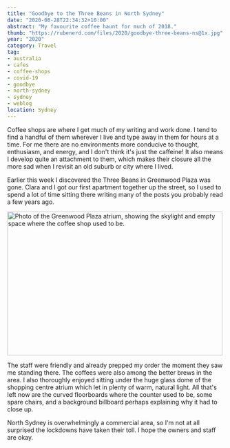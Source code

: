 ```yaml
---
title: "Goodbye to the Three Beans in North Sydney"
date: "2020-08-28T22:34:32+10:00"
abstract: "My favourite coffee haunt for much of 2018."
thumb: "https://rubenerd.com/files/2020/goodbye-three-beans-ns@1x.jpg"
year: "2020"
category: Travel
tag:
- australia
- cafes
- coffee-shops
- covid-19
- goodbye
- north-sydney
- sydney
- weblog
location: Sydney
---
```

Coffee shops are where I get much of my writing and work done. I tend to find a handful of them wherever I live and type away in them for hours at a time. For me there are no environments more conducive to thought, enthusiasm, and energy, and I don't think it's just the caffeine! It also means I develop quite an attachment to them, which makes their closure all the more sad when I revisit an old suburb or city where I lived.

Earlier this week I discovered the Three Beans in Greenwood Plaza was gone. Clara and I got our first apartment together up the street, so I used to spend a lot of time sitting there writing many of the posts you probably read a few years ago. 

<p><img src="https://rubenerd.com/files/2020/goodbye-three-beans-ns@1x.jpg" srcset="https://rubenerd.com/files/2020/goodbye-three-beans-ns@1x.jpg 1x, https://rubenerd.com/files/2020/goodbye-three-beans-ns@2x.jpg 2x" alt="Photo of the Greenwood Plaza atrium, showing the skylight and empty space where the coffee shop used to be." style="width:500px; height:333px;" /></p>

The staff were friendly and already prepped my order the moment they saw me standing there. The coffees were also among the better brews in the area. I also thoroughly enjoyed sitting under the huge glass dome of the shopping centre atrium which let in plenty of warm, natural light. All that's left now are the curved floorboards where the counter used to be, some spare chairs, and a background billboard perhaps explaining why it had to close up.

North Sydney is overwhelmingly a commercial area, so I'm not at all surprised the lockdowns have taken their toll. I hope the owners and staff are okay.
